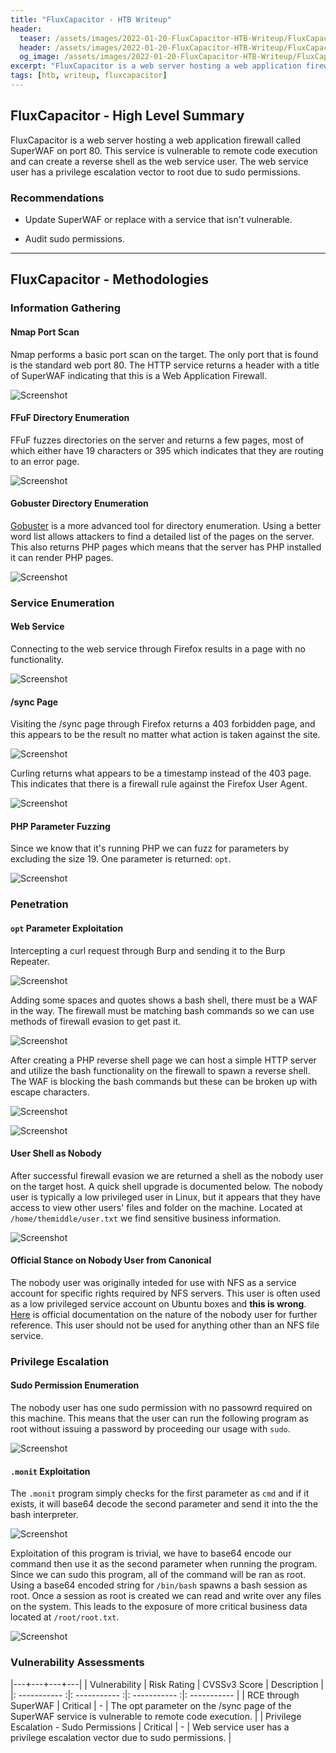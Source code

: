 ```yaml
---
title: "FluxCapacitor - HTB Writeup"
header: 
  teaser: /assets/images/2022-01-20-FluxCapacitor-HTB-Writeup/FluxCapacitor-HTB-Image.png
  header: /assets/images/2022-01-20-FluxCapacitor-HTB-Writeup/FluxCapacitor-HTB-Image.png
  og_image: /assets/images/2022-01-20-FluxCapacitor-HTB-Writeup/FluxCapacitor-HTB-Image.png
excerpt: "FluxCapacitor is a web server hosting a web application firewall called SuperWAF on port 80. This service is vulnerable to remote code execution and can create a reverse shell as the web service user. The web service user has a privilege escalation vector to root due to sudo permissions."
tags: [htb, writeup, fluxcapacitor]
---
```

## FluxCapacitor - High Level Summary

FluxCapacitor is a web server hosting a web application firewall called SuperWAF on port 80. This service is vulnerable to remote code execution and can create a reverse shell as the web service user. The web service user has a privilege escalation vector to root due to sudo permissions.

### Recommendations

- Update SuperWAF or replace with a service that isn't vulnerable.

- Audit sudo permissions.

---

## FluxCapacitor - Methodologies

### Information Gathering

#### Nmap Port Scan

Nmap performs a basic port scan on the target. The only port that is found is the standard web port 80. The HTTP service returns a header with a title of SuperWAF indicating that this is a Web Application Firewall.

![Screenshot](/assets/images/2022-01-20-FluxCapacitor-HTB-Writeup/Screenshot_20220120_215551.png)

#### FFuF Directory Enumeration

FFuF fuzzes directories on the server and returns a few pages, most of which either have 19 characters or 395 which indicates that they are routing to an error page.

![Screenshot](/assets/images/2022-01-20-FluxCapacitor-HTB-Writeup/Screenshot_20220120_215620.png)

#### Gobuster Directory Enumeration

[Gobuster](https://github.com/OJ/gobuster) is a more advanced tool for directory enumeration. Using a better word list allows attackers to find a detailed list of the pages on the server. This also returns PHP pages which means that the server has PHP installed it can render PHP pages.

![Screenshot](/assets/images/2022-01-20-FluxCapacitor-HTB-Writeup/Screenshot_20220120_223534.png)

### Service Enumeration

#### Web Service

Connecting to the web service through Firefox results in a page with no functionality.

![Screenshot](/assets/images/2022-01-20-FluxCapacitor-HTB-Writeup/Screenshot_20220120_213457.png)

#### /sync Page

Visiting the /sync page through Firefox returns a 403 forbidden page, and this appears to be the result no matter what action is taken against the site.

![Screenshot](/assets/images/2022-01-20-FluxCapacitor-HTB-Writeup/Screenshot_20220120_215753.png)

Curling returns what appears to be a timestamp instead of the 403 page. This indicates that there is a firewall rule against the Firefox User Agent.

![Screenshot](/assets/images/2022-01-20-FluxCapacitor-HTB-Writeup/Screenshot_20220120_220712.png)

#### PHP Parameter Fuzzing

Since we know that it's running PHP we can fuzz for parameters by excluding the size 19. One parameter is returned: `opt`.

![Screenshot](/assets/images/2022-01-20-FluxCapacitor-HTB-Writeup/Screenshot_20220120_224605.png)

### Penetration

#### `opt` Parameter Exploitation

Intercepting a curl request through Burp and sending it to the Burp Repeater.

![Screenshot](/assets/images/2022-01-20-FluxCapacitor-HTB-Writeup/Screenshot_20220120_230913.png)

Adding some spaces and quotes shows a bash shell, there must be a WAF in the way. The firewall must be matching bash commands so we can use methods of firewall evasion to get past it.

![Screenshot](/assets/images/2022-01-20-FluxCapacitor-HTB-Writeup/Screenshot_20220120_230913_1.png)

After creating a PHP reverse shell page we can host a simple HTTP server and utilize the bash functionality on the firewall to spawn a reverse shell. The WAF is blocking the bash commands but these can be broken up with escape characters.

![Screenshot](/assets/images/2022-01-20-FluxCapacitor-HTB-Writeup/Screenshot_20220120_235303.png)

![Screenshot](/assets/images/2022-01-20-FluxCapacitor-HTB-Writeup/Screenshot_20220120_235439.png)

#### User Shell as Nobody

After successful firewall evasion we are returned a shell as the nobody user on the target host. A quick shell upgrade is documented below. The nobody user is typically a low privileged user in Linux, but it appears that they have access to view other users' files and folder on the machine. Located at `/home/themiddle/user.txt` we find sensitive business information.

![Screenshot](/assets/images/2022-01-20-FluxCapacitor-HTB-Writeup/Screenshot_20220120_235734.png)

#### Official Stance on Nobody User from Canonical

The nobody user was originally inteded for use with NFS as a service account for specific rights required by NFS servers. This user is often used as a low privileged service account on Ubuntu boxes and **this is wrong**. [Here](https://wiki.ubuntu.com/nobody) is official documentation on the nature of the nobody user for further reference. This user should not be used for anything other than an NFS file service.

### Privilege Escalation

#### Sudo Permission Enumeration

The nobody user has one sudo permission with no passowrd required on this machine. This means that the user can run the following program as root without issuing a password by proceeding our usage with `sudo`.

![Screenshot](/assets/images/2022-01-20-FluxCapacitor-HTB-Writeup/Screenshot_20220120_235820.png)

#### `.monit` Exploitation

The `.monit` program simply checks for the first parameter as `cmd` and if it exists, it will base64 decode the second parameter and send it into the the bash interpreter.

![Screenshot](/assets/images/2022-01-20-FluxCapacitor-HTB-Writeup/Screenshot_20220120_235916.png)

Exploitation of this program is trivial, we have to base64 encode our command then use it as the second parameter when running the program. Since we can sudo this program, all of the command will be ran as root. Using a base64 encoded string for `/bin/bash` spawns a bash session as root. Once a session as root is created we can read and write over any files on the system. This leads to the exposure of more critical business data located at `/root/root.txt`.

![Screenshot](/assets/images/2022-01-20-FluxCapacitor-HTB-Writeup/Screenshot_20220121_000026.png)

### Vulnerability Assessments

|---+---+---+---|
| Vulnerability | Risk Rating | CVSSv3 Score | Description |
|: ----------- :|: ----------- :|: ----------- :|: ----------- |
| RCE through SuperWAF | Critical | - | The opt parameter on the /sync page of the SuperWAF service is vulnerable to remote code execution. |
| Privilege Escalation - Sudo Permissions | Critical | - | Web service user has a privilege escalation vector due to sudo permissions. |
